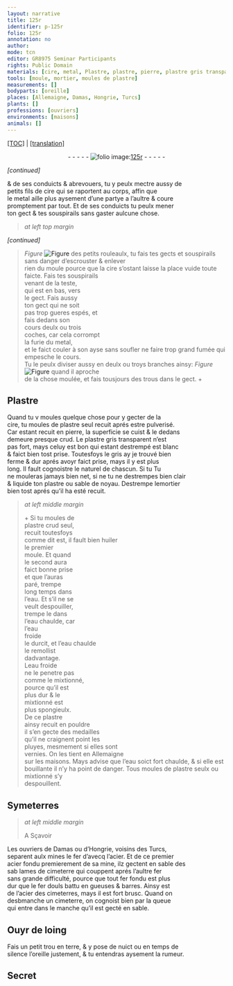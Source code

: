 ```yaml
---
layout: narrative
title: 125r
identifier: p-125r
folio: 125r
annotation: no
author:
mode: tcn
editor: GR8975 Seminar Participants
rights: Public Domain
materials: [cire, metal, Plastre, plastre, pierre, plastre gris transparent, celuy est bon qui estant destrempé est blanc, huiler, eau, eau chaulde, eau froide, fer, acier, terre]
tools: [moule, mortier, moules de plastre]
measurements: []
bodyparts: [oreille]
places: [Allemaigne, Damas, Hongrie, Turcs]
plants: []
professions: [ouvriers]
environments: [maisons]
animals: []
---
```


 <p><a href="{{ site.baseurl }}/normalized/">[TOC]</a> | <a href="{{ site.baseurl }}/texts/p-125r_tl/" target="_blank">[translation]</a></p><div class="folio" align="center">- - - - - <a href="http://gallica.bnf.fr/ark:/12148/btv1b10500001g/f255.item.r=" target="_blank"><img src="https://cu-mkp.github.io/2017-workshop-edition/assets/photo-icon.png" alt="folio image: " style="display:inline-block; margin-bottom:-3px;"/>125r</a> - - - - - </div>  
 
*[continued]*
  
& de ses conduicts & abrevouers, tu y peulx mectre aussy de<br/> petits fils de <span class="m">cire</span> qui se raportent au corps, affin que<br/> le <span class="m">metal</span> aille plus aysem<span class="exp">ent</span> d’une partye a l’aultre & coure<br/> promptement par tout. Et de ses conduicts tu peulx mener<br/> ton gect & tes souspirails sans gaster aulcune chose.
 
> *at left top margin*
> 
> 
>  
*[continued]*
  
> *Figure*
> <a href="https://drive.google.com/open?id=0B9-oNrvWdlO5ZHJJRXJlU2RFZlk" target="_blank"><img src="https://cu-mkp.github.io/GR8975-edition/assets/photo-icon.png" alt="Figure" style="display:inline-block; margin-bottom:-3px;"/></a>
 des petits rouleaulx, tu fais tes gects et souspirails sans danger d’escrouster & enlever<br/> rien du <span class="tl">moule</span> pource que la <span class="m">cire</span> s’ostant laisse la place vuide toute faicte. Fais tes souspirails<br/> venant de la teste,<br/> qui est en bas, vers<br/> le gect. Fais aussy<br/> ton gect qui ne soit<br/> pas <span class="del">trop</span> <span class="add">gueres</span> espés, et<br/> fais dedans son<br/> cours deulx ou trois<br/> coches, car cela corrompt<br/> la furie du <span class="m">metal</span>,<br/> et le faict couler à son ayse sans soufler ne faire trop grand fumée qui empesche le cours.<br/> Tu le peulx diviser aussy en deulx ou troys branches ainsy: 
> *Figure*
> <a href="https://drive.google.com/open?id=0B9-oNrvWdlO5bDlqQzJZemktSFk" target="_blank"><img src="https://cu-mkp.github.io/GR8975-edition/assets/photo-icon.png" alt="Figure" style="display:inline-block; margin-bottom:-3px;"/></a>
 quand il aproche<br/> de la chose moulée, et fais tousjours des trous dans le gect.
 \+ 
 
  

## <span class="m">Plastre</span>

 
Quand tu <span class="del">v</span> moules quelque chose pour y gecter de la<br/> <span class="m">cire</span>, tu moules de <span class="m">plastre</span> seul recuit aprés estre pulverisé.<br/> Car esta<span class="exp">n</span>t recuit en <span class="m">pierre</span>, la superficie se cuist & le dedans<br/> demeure presque crud. Le <span class="m">plastre gris transparent</span> n’est<br/> pas fort, mays <span class="m">celuy est bon qui esta<span class="exp">n</span>t destrempé est blanc</span><br/> & faict bien tost prise. Toutesfoys le gris ay je trouvé bien<br/> ferme & dur aprés avoyr faict prise, mays il y est plus<br/> long. Il fault cognoistre le naturel de chascun. <span class="del">Si tu</span> Tu<br/> ne mouleras jamays bien net, si <span class="del">ne</span> tu ne destrempes bien clair<br/> & liquide ton <span class="m">plastre</span> ou sable de noyau. Destrempe le<span class="del"><span class="tl">mortier</span></span><br/> bien tost aprés qu’il ha esté recuit.
 
> *at left middle margin*
> 
> 
>   \+ Si tu moules de<br/> <span class="m">plastre</span> <span class="del">crud</span> seul,<br/> recuit toutesfoys<br/> co<span class="exp">mm</span>e dit est, il fault bien <span class="m">huiler</span><br/> le premier<br/> <span class="tl">moule</span>. Et qua<span class="exp">n</span>d<br/> le second aura<br/> faict bonne prise<br/> et que l’auras<br/> paré, trempe<br/> long temps dans<br/> l’<span class="m">eau</span>. Et s’il ne se<br/> veult despouiller,<br/> trempe le dans<br/> l’<span class="m">eau chaulde</span>, car<br/> l’<span class="m">eau<br/> froide</span><br/> le durcit, et l’<span class="m">eau chaulde</span><br/> le remollist<br/> dadvantage.<br/> L<span class="m">eau froide</span><br/> ne le penetre pas<br/> co<span class="exp">mm</span>e le mixtionné,<br/> pource qu’il est<br/> plus dur & le<br/> mixtionné est<br/> plus spongieulx.<br/> De ce <span class="m">plastre</span><br/> ainsy recuit en pouldre<br/> il s’en gecte des medailles<br/> qu’il ne craignent point les<br/> pluyes, mesmem<span class="exp">en</span>t si elles sont<br/> vernies. On les tient en <span class="pl">Allemaigne</span><br/> sur les <span class="env">maisons</span>. Mays advise que l’<span class="m">eau</span> soict fort chaulde, & si elle est<br/> bouillante il n’y ha point de danger. Tous <span class="tl">moules de <span class="m">plastre</span></span> seulx ou mixtionné s’y<br/> despouillent.
 
 
  

## Symeterres

 
> *at left middle margin*
> 
> 
>   A Sçavoir 
 
Les <span class="pro">ouvriers</span> de <span class="pl">Damas</span> ou d’<span class="pl">Hongrie</span>, voisins des <span class="pl">Turcs</span>,<br/> separent aulx mines le <span class="m">fer</span> d’avecq l’<span class="m">acier</span>. Et de ce premier<br/> <span class="m">acier</span> fondu premierem<span class="exp">ent</span> de sa mine, ilz gectent en sable des<br/> <span class="del">sab</span> lames de cimeterre qui couppent aprés l’aultre <span class="m">fer</span><br/> sans grande difficulté, pource que tout <span class="m">fer</span> fondu est plus<br/> dur que le <span class="m">fer</span> douls battu en gueuses & barres. Ainsy est<br/> de l’<span class="m">acier</span> des cimeterres, mays il est fort brusc. Quand on<br/> des<span class="del">b</span>manche un cimeterre, on cognoist bien par la queue<br/> qui entre dans le manche qu’il est gecté en sable.
 
 
  

## <span class="sn">Ouyr</span> de loing

 
Fais un petit trou en <span class="m">terre</span>, & y pose de <span class="tmp">nuict</span> ou en temps de<br/> silence l’<span class="bp">oreille</span> justem<span class="exp">ent</span>, & tu <span class="sn">entendras</span> aysem<span class="exp">ent</span> la rumeur.
 
 
  

## Secret

 
 